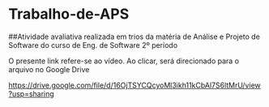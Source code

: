 # Trabalho-de-APS

##Atividade avaliativa realizada em trios da matéria de Análise e Projeto de Software do curso de Eng. de Software 2º período

O presente link refere-se ao vídeo. Ao clicar, será direcionado para o arquivo no Google Drive

https://drive.google.com/file/d/16OjTSYCQcyoMl3ikh11kCbAl7S6ltMrU/view?usp=sharing
